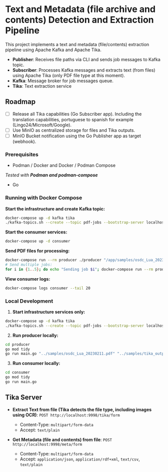 # Text and Metadata (file archive and contents) Detection and Extraction Pipeline

This project implements a text and metadata (file/contents) extraction pipeline using Apache Kafka and Apache Tika.

- **Publisher**: Receives file paths via CLI and sends job messages to Kafka topic.
- **Subscriber**: Processes Kafka messages and extracts text (from files) using Apache Tika (only PDF file type at this moment).
- **Kafka**: Message broker for job messages queue.
- **Tika**: Text extraction service

## Roadmap
- [ ] Release all Tika capabilities (Go Subscriber app). Including the translation capabilities, portuguese to spanish for example (Lingo24/Microsoft/Google).
- [ ] Use MinIO as centralized storage for files and Tika outputs.
- [ ] MinIO Bucket notification using the Go Publisher app as target (webhook).

### Prerequisites
- Podman / Docker and Docker / Podman Compose

*Tested with **Podman and podman-compose***
- Go

### Running with Docker Compose

**Start the infrastructure and create Kafka topic:**
```bash
docker-compose up -d kafka tika
./kafka-topics.sh --create --topic pdf-jobs --bootstrap-server localhost:9094
```

**Start the consumer services:**
```bash
docker-compose up -d consumer
```

**Send PDF files for processing:**
```bash
docker-compose run --rm producer ./producer "/app/samples/osdc_Lua_20230211.pdf, /app/samples/osdc_Pragmatic-systemd_2023.03.15.pdf, /app/samples/OSDC_webassembly_20230209.pdf" "/app/samples/tika_output_tests"
# Send multiple jobs:
for i in {1..5}; do echo "Sending job $i"; docker-compose run --rm producer ./producer "/app/samples/osdc_Lua_20230211.pdf, /app/samples/osdc_Pragmatic-systemd_2023.03.15.pdf, /app/samples/OSDC_webassembly_20230209.pdf" "/app/samples/tika_output_tests"; done
```

**View consumer logs:**
```bash
docker-compose logs consumer --tail 20
```

### Local Development

1. **Start infrastructure services only:**
```bash
docker-compose up -d kafka tika
./kafka-topics.sh --create --topic pdf-jobs --bootstrap-server localhost:9094
```

2. **Run producer locally:**
```bash
cd producer
go mod tidy
go run main.go "../samples/osdc_Lua_20230211.pdf" "../samples/tika_output_tests"
```

3. **Run consumer locally:**
```bash
cd consumer
go mod tidy
go run main.go
```

## Tika Server
- **Extract Text from file (Tika detects the file type, including images using OCR)**: `POST http://localhost:9998/tika/form`
  - Content-Type: `multipart/form-data`
  - Accept: `text/plain`

- **Get Metadata (file and contents) from file**: `POST http://localhost:9998/meta/form`
  - Content-Type: `multipart/form-data`
  - Accept: `application/json`, `application/rdf+xml`, `text/csv`, `text/plain`
